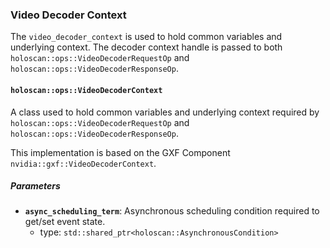 ### Video Decoder Context

The `video_decoder_context` is used to hold common variables and underlying context. The decoder context handle is passed to both `holoscan::ops::VideoDecoderRequestOp` and `holoscan::ops::VideoDecoderResponseOp`.

#### `holoscan::ops::VideoDecoderContext`

A class used to hold common variables and underlying context required by `holoscan::ops::VideoDecoderRequestOp` and `holoscan::ops::VideoDecoderResponseOp`.

This implementation is based on the GXF Component `nvidia::gxf::VideoDecoderContext`.

##### Parameters

- **`async_scheduling_term`**: Asynchronous scheduling condition required to get/set event state.
  - type: `std::shared_ptr<holoscan::AsynchronousCondition>`

